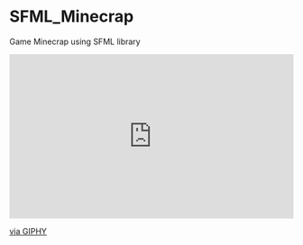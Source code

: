 # SFML_Minecrap
Game Minecrap using SFML library


<div style="width:100%;height:0;padding-bottom:58%;position:relative;"><iframe src="https://giphy.com/embed/nFSYvGDz5YrtvHDkTB" width="100%" height="100%" style="position:absolute" frameBorder="0" class="giphy-embed" allowFullScreen></iframe></div><p><a href="https://giphy.com/gifs/nFSYvGDz5YrtvHDkTB">via GIPHY</a></p>
